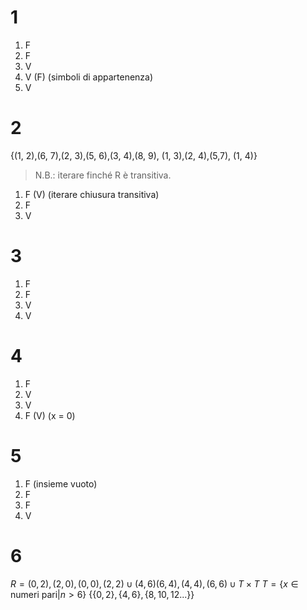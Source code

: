 # 1
1. F
2. F
3. V
4. V (F) (simboli di appartenenza)
5. V
# 2
{(1, 2),(6, 7),(2, 3),(5, 6),(3, 4),(8, 9),    (1, 3),(2, 4),(5,7),    (1, 4)}
>N.B.: iterare finché R è transitiva.
1. F (V) (iterare chiusura transitiva) 
2. F
3. V
# 3
1. F
2. F
3. V
4. V
# 4
1. F
2. V
3. V
4. F (V) (x = 0)
# 5
1. F (insieme vuoto)
2. F
3. F
4. V
# 6
$R = {(0,2),(2,0),(0,0),(2,2)}\cup {(4,6)(6,4),(4,4),(6,6)} \cup T\times T$
$T = \{x\in\text{numeri pari}|n>6\}$
$\{\{0, 2\}, \{4,6\}, \{8, 10, 12 ...\}\}$









